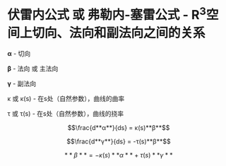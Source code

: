 # 伏雷内公式 或 弗勒内-塞雷公式 - R<sup>3</sup>空间上切向、法向和副法向之间的关系

**α** - 切向

**β** - 法向 或 主法向

**γ** - 副法向

κ 或 κ(s) - 在s处（自然参数），曲线的曲率

τ 或 τ(s) - 在s处（自然参数），曲线的挠率

$$\frac{d**α**}{ds} = κ(s)**β**$$

$$\frac{d**γ**}{ds} = -τ(s)**β**$$

$$**β** = -κ(s)**α** + τ(s)**γ**$$
